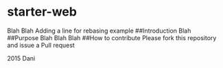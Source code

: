 # starter-web
Blah Blah Adding a line for rebasing example
##Introduction
Blah
##Purpose
Blah Blah Blah
##How to contribute
Please fork this repository and issue a Pull request

2015 Dani
